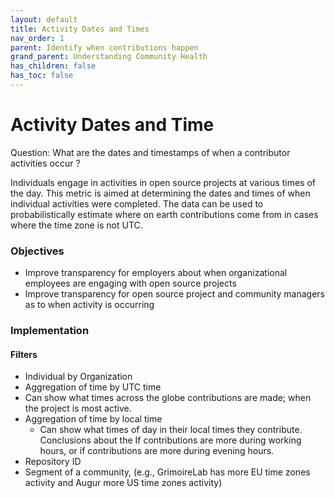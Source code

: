 ```yaml
---
layout: default
title: Activity Dates and Times
nav_order: 1
parent: Identify when contributions happen
grand_parent: Understanding Community Health
has_children: false
has_toc: false
---
```


# Activity Dates and Time
Question: What are the dates and timestamps of when a contributor activities occur ?

Individuals engage in activities in open source projects at various times of the day. This metric is aimed at determining the dates and times of when individual activities were completed. The data can be used to probabilistically estimate where on earth contributions come from in cases where the time zone is not UTC.

### Objectives
- Improve transparency for employers about when organizational employees are engaging with open source projects
- Improve transparency for open source project and community managers as to when activity is occurring

### Implementation
#### Filters
 - Individual by Organization
 - Aggregation of time by UTC time
 - Can show what times across the globe contributions are made; when the project is most active.
 - Aggregation of time by local time
    - Can show what times of day in their local times they contribute. Conclusions about the If contributions are more during working hours, or if contributions are more during evening hours.
 - Repository ID
 - Segment of a community, (e.g., GrimoireLab has more EU time zones activity and Augur more US time zones activity)